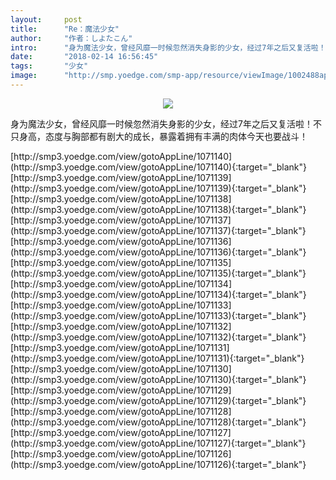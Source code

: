 ```yaml
---
layout:     post
title:      "Re：魔法少女"
author:     "作者：しよたこん"
intro:      "身为魔法少女，曾经风靡一时候忽然消失身影的少女，经过7年之后又复活啦！不只身高，态度与胸部都有剧大的成长，暴露着拥有丰满的肉体今天也要战斗！"
date:       "2018-02-14 16:56:45"
tags:       "少女"
image:      "http://smp.yoedge.com/smp-app/resource/viewImage/1002488appline.png"
---
```

<div style="text-align: center">
<p><img src="http://smp.yoedge.com/smp-app/resource/viewImage/1002488appline.png"/></p>
</div>
<p class="post-meta">
<span>身为魔法少女，曾经风靡一时候忽然消失身影的少女，经过7年之后又复活啦！不只身高，态度与胸部都有剧大的成长，暴露着拥有丰满的肉体今天也要战斗！</span>
</p>
[http://smp3.yoedge.com/view/gotoAppLine/1071140](http://smp3.yoedge.com/view/gotoAppLine/1071140){:target="_blank"}
[http://smp3.yoedge.com/view/gotoAppLine/1071139](http://smp3.yoedge.com/view/gotoAppLine/1071139){:target="_blank"}
[http://smp3.yoedge.com/view/gotoAppLine/1071138](http://smp3.yoedge.com/view/gotoAppLine/1071138){:target="_blank"}
[http://smp3.yoedge.com/view/gotoAppLine/1071137](http://smp3.yoedge.com/view/gotoAppLine/1071137){:target="_blank"}
[http://smp3.yoedge.com/view/gotoAppLine/1071136](http://smp3.yoedge.com/view/gotoAppLine/1071136){:target="_blank"}
[http://smp3.yoedge.com/view/gotoAppLine/1071135](http://smp3.yoedge.com/view/gotoAppLine/1071135){:target="_blank"}
[http://smp3.yoedge.com/view/gotoAppLine/1071134](http://smp3.yoedge.com/view/gotoAppLine/1071134){:target="_blank"}
[http://smp3.yoedge.com/view/gotoAppLine/1071133](http://smp3.yoedge.com/view/gotoAppLine/1071133){:target="_blank"}
[http://smp3.yoedge.com/view/gotoAppLine/1071132](http://smp3.yoedge.com/view/gotoAppLine/1071132){:target="_blank"}
[http://smp3.yoedge.com/view/gotoAppLine/1071131](http://smp3.yoedge.com/view/gotoAppLine/1071131){:target="_blank"}
[http://smp3.yoedge.com/view/gotoAppLine/1071130](http://smp3.yoedge.com/view/gotoAppLine/1071130){:target="_blank"}
[http://smp3.yoedge.com/view/gotoAppLine/1071129](http://smp3.yoedge.com/view/gotoAppLine/1071129){:target="_blank"}
[http://smp3.yoedge.com/view/gotoAppLine/1071128](http://smp3.yoedge.com/view/gotoAppLine/1071128){:target="_blank"}
[http://smp3.yoedge.com/view/gotoAppLine/1071127](http://smp3.yoedge.com/view/gotoAppLine/1071127){:target="_blank"}
[http://smp3.yoedge.com/view/gotoAppLine/1071126](http://smp3.yoedge.com/view/gotoAppLine/1071126){:target="_blank"}


